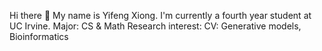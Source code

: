 Hi there 👋
My name is Yifeng Xiong. I'm currently a fourth year student at UC Irvine.
Major: CS & Math
Research interest: CV: Generative models, Bioinformatics
